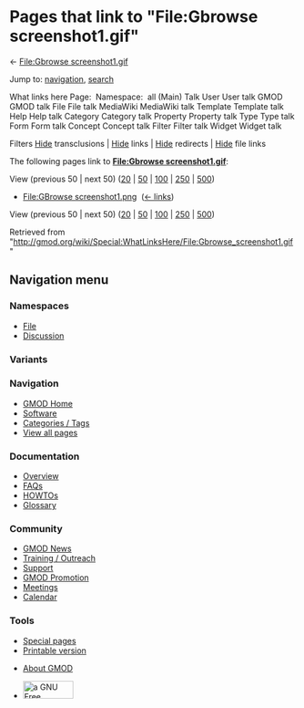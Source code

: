 <div id="mw-page-base" class="noprint">

</div>

<div id="mw-head-base" class="noprint">

</div>

<div id="content" class="mw-body" role="main">

<span id="top"></span>

<div id="mw-js-message" style="display:none;">

</div>



# <span dir="auto">Pages that link to "File:Gbrowse screenshot1.gif"</span>

<div id="bodyContent">

<div id="contentSub">

← [File:Gbrowse
screenshot1.gif](/wiki/File:Gbrowse_screenshot1.gif "File:Gbrowse screenshot1.gif")

</div>

<div id="jump-to-nav" class="mw-jump">

Jump to: [navigation](#mw-navigation), [search](#p-search)

</div>

<div id="mw-content-text">

What links here Page:  Namespace:  all (Main) Talk User User talk GMOD
GMOD talk File File talk MediaWiki MediaWiki talk Template Template talk
Help Help talk Category Category talk Property Property talk Type Type
talk Form Form talk Concept Concept talk Filter Filter talk Widget
Widget talk

Filters
[Hide](/mediawiki/index.php?title=Special:WhatLinksHere/File:Gbrowse_screenshot1.gif&hidetrans=1 "Special:WhatLinksHere/File:Gbrowse screenshot1.gif")
transclusions \|
[Hide](/mediawiki/index.php?title=Special:WhatLinksHere/File:Gbrowse_screenshot1.gif&hidelinks=1 "Special:WhatLinksHere/File:Gbrowse screenshot1.gif")
links \|
[Hide](/mediawiki/index.php?title=Special:WhatLinksHere/File:Gbrowse_screenshot1.gif&hideredirs=1 "Special:WhatLinksHere/File:Gbrowse screenshot1.gif")
redirects \|
[Hide](/mediawiki/index.php?title=Special:WhatLinksHere/File:Gbrowse_screenshot1.gif&hideimages=1 "Special:WhatLinksHere/File:Gbrowse screenshot1.gif")
file links

The following pages link to **[File:Gbrowse
screenshot1.gif](/wiki/File:Gbrowse_screenshot1.gif "File:Gbrowse screenshot1.gif")**:

View (previous 50 \| next 50)
([20](/mediawiki/index.php?title=Special:WhatLinksHere/File:Gbrowse_screenshot1.gif&limit=20 "Special:WhatLinksHere/File:Gbrowse screenshot1.gif")
\|
[50](/mediawiki/index.php?title=Special:WhatLinksHere/File:Gbrowse_screenshot1.gif&limit=50 "Special:WhatLinksHere/File:Gbrowse screenshot1.gif")
\|
[100](/mediawiki/index.php?title=Special:WhatLinksHere/File:Gbrowse_screenshot1.gif&limit=100 "Special:WhatLinksHere/File:Gbrowse screenshot1.gif")
\|
[250](/mediawiki/index.php?title=Special:WhatLinksHere/File:Gbrowse_screenshot1.gif&limit=250 "Special:WhatLinksHere/File:Gbrowse screenshot1.gif")
\|
[500](/mediawiki/index.php?title=Special:WhatLinksHere/File:Gbrowse_screenshot1.gif&limit=500 "Special:WhatLinksHere/File:Gbrowse screenshot1.gif"))

- [File:GBrowse
  screenshot1.png](/wiki/File:GBrowse_screenshot1.png "File:GBrowse screenshot1.png")
  ‎ <span class="mw-whatlinkshere-tools">([←
  links](/mediawiki/index.php?title=Special:WhatLinksHere&target=File%3AGBrowse+screenshot1.png "Special:WhatLinksHere"))</span>

View (previous 50 \| next 50)
([20](/mediawiki/index.php?title=Special:WhatLinksHere/File:Gbrowse_screenshot1.gif&limit=20 "Special:WhatLinksHere/File:Gbrowse screenshot1.gif")
\|
[50](/mediawiki/index.php?title=Special:WhatLinksHere/File:Gbrowse_screenshot1.gif&limit=50 "Special:WhatLinksHere/File:Gbrowse screenshot1.gif")
\|
[100](/mediawiki/index.php?title=Special:WhatLinksHere/File:Gbrowse_screenshot1.gif&limit=100 "Special:WhatLinksHere/File:Gbrowse screenshot1.gif")
\|
[250](/mediawiki/index.php?title=Special:WhatLinksHere/File:Gbrowse_screenshot1.gif&limit=250 "Special:WhatLinksHere/File:Gbrowse screenshot1.gif")
\|
[500](/mediawiki/index.php?title=Special:WhatLinksHere/File:Gbrowse_screenshot1.gif&limit=500 "Special:WhatLinksHere/File:Gbrowse screenshot1.gif"))

</div>

<div class="printfooter">

Retrieved from
"<http://gmod.org/wiki/Special:WhatLinksHere/File:Gbrowse_screenshot1.gif>"

</div>

<div id="catlinks" class="catlinks catlinks-allhidden">

</div>

<div class="visualClear">

</div>

</div>

</div>

<div id="mw-navigation">

## Navigation menu

<div id="mw-head">



<div id="left-navigation">

<div id="p-namespaces" class="vectorTabs" role="navigation"
aria-labelledby="p-namespaces-label">

### Namespaces

- <span id="ca-nstab-image"><a href="/wiki/File:Gbrowse_screenshot1.gif" accesskey="c"
  title="View the file page [c]">File</a></span>
- <span id="ca-talk"><a href="/wiki/File_talk:Gbrowse_screenshot1.gif" accesskey="t"
  title="Discussion about the content page [t]">Discussion</a></span>

</div>

<div id="p-variants" class="vectorMenu emptyPortlet" role="navigation"
aria-labelledby="p-variants-label">

### 

### Variants[](#)

<div class="menu">

</div>

</div>

</div>

<div id="right-navigation">





</div>



</div>

</div>

</div>

<div id="mw-panel">

<div id="p-logo" role="banner">

<a href="/wiki/Main_Page"
style="background-image: url(http://gmod.org/images/GMOD-cogs.png);"
title="Visit the main page"></a>

</div>

<div id="p-Navigation" class="portal" role="navigation"
aria-labelledby="p-Navigation-label">

### Navigation

<div class="body">

- <span id="n-GMOD-Home">[GMOD Home](/wiki/Main_Page)</span>
- <span id="n-Software">[Software](/wiki/GMOD_Components)</span>
- <span id="n-Categories-.2F-Tags">[Categories /
  Tags](/wiki/Categories)</span>
- <span id="n-View-all-pages">[View all
  pages](/wiki/Special:AllPages)</span>

</div>

</div>

<div id="p-Documentation" class="portal" role="navigation"
aria-labelledby="p-Documentation-label">

### Documentation

<div class="body">

- <span id="n-Overview">[Overview](/wiki/Overview)</span>
- <span id="n-FAQs">[FAQs](/wiki/Category:FAQ)</span>
- <span id="n-HOWTOs">[HOWTOs](/wiki/Category:HOWTO)</span>
- <span id="n-Glossary">[Glossary](/wiki/Glossary)</span>

</div>

</div>

<div id="p-Community" class="portal" role="navigation"
aria-labelledby="p-Community-label">

### Community

<div class="body">

- <span id="n-GMOD-News">[GMOD News](/wiki/GMOD_News)</span>
- <span id="n-Training-.2F-Outreach">[Training /
  Outreach](/wiki/Training_and_Outreach)</span>
- <span id="n-Support">[Support](/wiki/Support)</span>
- <span id="n-GMOD-Promotion">[GMOD
  Promotion](/wiki/GMOD_Promotion)</span>
- <span id="n-Meetings">[Meetings](/wiki/Meetings)</span>
- <span id="n-Calendar">[Calendar](/wiki/Calendar)</span>

</div>

</div>

<div id="p-tb" class="portal" role="navigation"
aria-labelledby="p-tb-label">

### Tools

<div class="body">

- <span id="t-specialpages"><a href="/wiki/Special:SpecialPages" accesskey="q"
  title="A list of all special pages [q]">Special pages</a></span>
- <span id="t-print"><a
  href="/mediawiki/index.php?title=Special:WhatLinksHere/File:Gbrowse_screenshot1.gif&amp;printable=yes"
  rel="alternate" accesskey="p"
  title="Printable version of this page [p]">Printable version</a></span>

</div>

</div>

</div>

</div>

<div id="footer" role="contentinfo">

- <span id="footer-places-about">[About
  GMOD](/wiki/GMOD:About "GMOD:About")</span>

<!-- -->

- <span id="footer-copyrightico">[<img src="http://www.gnu.org/graphics/gfdl-logo-small.png" width="88"
  height="31" alt="a GNU Free Documentation License" />](http://www.gnu.org/licenses/fdl-1.3.html)</span>


<div style="clear:both">

</div>

</div>
